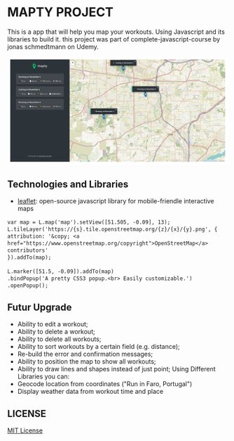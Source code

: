 # MAPTY PROJECT

This is a app that will help you map your workouts. Using Javascript and its libraries to build it.
this project was part of complete-javascript-course by jonas schmedtmann on Udemy.

![](img/Mapty.png)

## Technologies and Libraries

- [leaflet](https://leafletjs.com/): open-source javascript library for mobile-friendle interactive maps

```
var map = L.map('map').setView([51.505, -0.09], 13);
L.tileLayer('https://{s}.tile.openstreetmap.org/{z}/{x}/{y}.png', {
attribution: '&copy; <a href="https://www.openstreetmap.org/copyright">OpenStreetMap</a> contributors'
}).addTo(map);

L.marker([51.5, -0.09]).addTo(map)
.bindPopup('A pretty CSS3 popup.<br> Easily customizable.')
.openPopup();

```

## Futur Upgrade

- Ability to edit a workout;
- Ability to delete a workout;
- Ability to delete all workouts;
- Ability to sort workouts by a certain field (e.g. distance);
- Re-build the error and confirmation messages;
- Ability to position the map to show all workouts;
- Ability to draw lines and shapes instead of just point;
  Using Different Libraries you can:
- Geocode location from coordinates ("Run in Faro, Portugal")
- Display weather data from workout time and place

## LICENSE

[MIT License](LICENSE)
